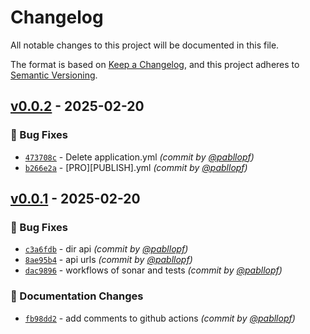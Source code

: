 # Changelog
All notable changes to this project will be documented in this file.

The format is based on [Keep a Changelog](https://keepachangelog.com/en/1.0.0/),
and this project adheres to [Semantic Versioning](https://semver.org/spec/v2.0.0.html).

## [v0.0.2] - 2025-02-20
### :bug: Bug Fixes
- [`473708c`](https://github.com/pabllopf/ECommercePrice-Technical-Lead-Challenge-of-Inditex-BCNC-Group/commit/473708c99f01248bd6a758ded2e6d7580af70522) - Delete application.yml *(commit by [@pabllopf](https://github.com/pabllopf))*
- [`b266e2a`](https://github.com/pabllopf/ECommercePrice-Technical-Lead-Challenge-of-Inditex-BCNC-Group/commit/b266e2aa5de2d6e71f2e07bdeb541b98cddc4aaf) - [PRO][PUBLISH].yml *(commit by [@pabllopf](https://github.com/pabllopf))*


## [v0.0.1] - 2025-02-20
### :bug: Bug Fixes
- [`c3a6fdb`](https://github.com/pabllopf/ECommercePrice-Technical-Lead-Challenge-of-Inditex-BCNC-Group/commit/c3a6fdb0f71f5f4ab5c6651cf988ec50b703e4c3) - dir api *(commit by [@pabllopf](https://github.com/pabllopf))*
- [`8ae95b4`](https://github.com/pabllopf/ECommercePrice-Technical-Lead-Challenge-of-Inditex-BCNC-Group/commit/8ae95b486443c00bcad20a254f54210e1b5abafb) - api urls *(commit by [@pabllopf](https://github.com/pabllopf))*
- [`dac9896`](https://github.com/pabllopf/ECommercePrice-Technical-Lead-Challenge-of-Inditex-BCNC-Group/commit/dac989674d32bb1ba2c72b0cd2f70882800286e6) - workflows of sonar and tests *(commit by [@pabllopf](https://github.com/pabllopf))*

### :memo: Documentation Changes
- [`fb98dd2`](https://github.com/pabllopf/ECommercePrice-Technical-Lead-Challenge-of-Inditex-BCNC-Group/commit/fb98dd20352111969931ffe79737ec7c7e7a7930) - add comments to github actions *(commit by [@pabllopf](https://github.com/pabllopf))*

[v0.0.1]: https://github.com/pabllopf/ECommercePrice-Technical-Lead-Challenge-of-Inditex-BCNC-Group/compare/v0.0.0...v0.0.1
[v0.0.2]: https://github.com/pabllopf/ECommercePrice-Technical-Lead-Challenge-of-Inditex-BCNC-Group/compare/v0.0.1...v0.0.2
